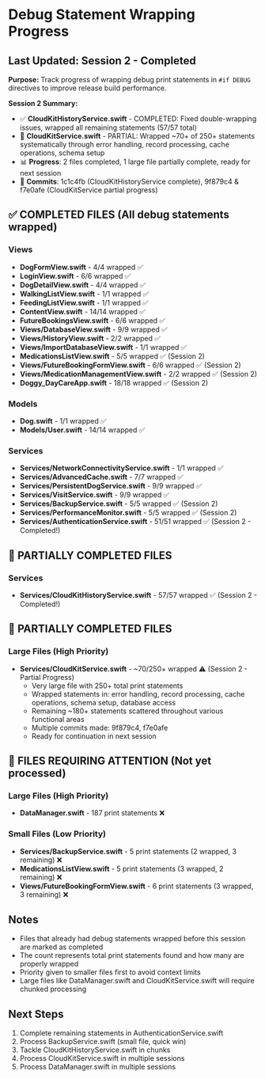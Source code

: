 # Debug Statement Wrapping Progress

## Last Updated: Session 2 - Completed
**Purpose:** Track progress of wrapping debug print statements in `#if DEBUG` directives to improve release build performance.

**Session 2 Summary:**
- ✅ **CloudKitHistoryService.swift** - COMPLETED: Fixed double-wrapping issues, wrapped all remaining statements (57/57 total)
- 🔄 **CloudKitService.swift** - PARTIAL: Wrapped ~70+ of 250+ statements systematically through error handling, record processing, cache operations, schema setup
- 📊 **Progress**: 2 files completed, 1 large file partially complete, ready for next session
- 🔗 **Commits**: 1c1c4fb (CloudKitHistoryService complete), 9f879c4 & f7e0afe (CloudKitService partial progress)

## ✅ COMPLETED FILES (All debug statements wrapped)

### Views
- **DogFormView.swift** - 4/4 wrapped ✅
- **LoginView.swift** - 6/6 wrapped ✅
- **DogDetailView.swift** - 4/4 wrapped ✅
- **WalkingListView.swift** - 1/1 wrapped ✅
- **FeedingListView.swift** - 1/1 wrapped ✅
- **ContentView.swift** - 14/14 wrapped ✅
- **FutureBookingsView.swift** - 6/6 wrapped ✅
- **Views/DatabaseView.swift** - 9/9 wrapped ✅
- **Views/HistoryView.swift** - 2/2 wrapped ✅
- **Views/ImportDatabaseView.swift** - 1/1 wrapped ✅
- **MedicationsListView.swift** - 5/5 wrapped ✅ (Session 2)
- **Views/FutureBookingFormView.swift** - 6/6 wrapped ✅ (Session 2)
- **Views/MedicationManagementView.swift** - 2/2 wrapped ✅ (Session 2)
- **Doggy_DayCareApp.swift** - 18/18 wrapped ✅ (Session 2)

### Models
- **Dog.swift** - 1/1 wrapped ✅
- **Models/User.swift** - 14/14 wrapped ✅

### Services
- **Services/NetworkConnectivityService.swift** - 1/1 wrapped ✅
- **Services/AdvancedCache.swift** - 7/7 wrapped ✅
- **Services/PersistentDogService.swift** - 9/9 wrapped ✅
- **Services/VisitService.swift** - 9/9 wrapped ✅
- **Services/BackupService.swift** - 5/5 wrapped ✅ (Session 2)
- **Services/PerformanceMonitor.swift** - 5/5 wrapped ✅ (Session 2)
- **Services/AuthenticationService.swift** - 51/51 wrapped ✅ (Session 2 - Completed!)

## 🔄 PARTIALLY COMPLETED FILES

### Services
- **Services/CloudKitHistoryService.swift** - 57/57 wrapped ✅ (Session 2 - Completed!)

## 🔄 PARTIALLY COMPLETED FILES

### Large Files (High Priority)  
- **Services/CloudKitService.swift** - ~70/250+ wrapped ⚠️ (Session 2 - Partial Progress)
  - Very large file with 250+ total print statements
  - Wrapped statements in: error handling, record processing, cache operations, schema setup, database access
  - Remaining ~180+ statements scattered throughout various functional areas
  - Multiple commits made: 9f879c4, f7e0afe
  - Ready for continuation in next session

## 📝 FILES REQUIRING ATTENTION (Not yet processed)

### Large Files (High Priority)
- **DataManager.swift** - 187 print statements ❌

### Small Files (Low Priority)
- **Services/BackupService.swift** - 5 print statements (2 wrapped, 3 remaining) ❌
- **MedicationsListView.swift** - 5 print statements (3 wrapped, 2 remaining) ❌
- **Views/FutureBookingFormView.swift** - 6 print statements (3 wrapped, 3 remaining) ❌

## Notes
- Files that already had debug statements wrapped before this session are marked as completed
- The count represents total print statements found and how many are properly wrapped
- Priority given to smaller files first to avoid context limits
- Large files like DataManager.swift and CloudKitService.swift will require chunked processing

## Next Steps
1. Complete remaining statements in AuthenticationService.swift
2. Process BackupService.swift (small file, quick win)
3. Tackle CloudKitHistoryService.swift in chunks
4. Process CloudKitService.swift in multiple sessions
5. Process DataManager.swift in multiple sessions